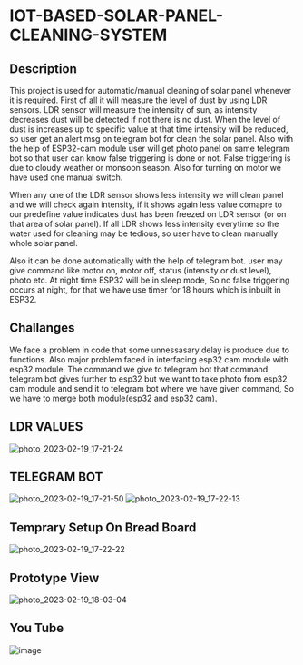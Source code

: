 # IOT-BASED-SOLAR-PANEL-CLEANING-SYSTEM

## Description
  This project is used for automatic/manual cleaning of solar panel whenever it is required. First of all it will measure the level of dust by using LDR sensors. LDR sensor will measure the intensity of sun, as intensity decreases dust will be detected if not there is no dust. When the level of dust is increases up to specific value at that time intensity will be reduced, so user get an alert msg on telegram bot for clean the solar panel. Also with the help of ESP32-cam module user will get photo panel on same telegram bot so that user can know false triggering is done or not. False triggering is due to cloudy weather or monsoon season. Also for turning on motor we have used one manual switch. 

  When any one of the LDR sensor shows less intensity we will clean panel and we will check again intensity, if it shows again less value comapre to our predefine value indicates dust has been freezed on LDR sensor (or on that area of solar panel). If all LDR shows less intensity everytime so the water used for cleaning may be tedious, so user have to clean manually whole solar panel.
  
  Also it can be done automatically with the help of telegram bot. user may give command like motor on, motor off, status (intensity or dust level), photo etc. At night time ESP32 will be in sleep mode, So no false triggering occurs at night, for that we have use timer for 18 hours which is inbuilt in ESP32.

## Challanges
We face a problem in code that some unnessasary delay is produce due to functions. Also major problem faced in interfacing esp32 cam module with esp32 module. The command we give to telegram bot that command telegram bot gives further to esp32 but we want to take photo from esp32 cam module and send it to telegram bot where we have given command, So we have to merge both module(esp32 and esp32 cam).

## LDR VALUES

![photo_2023-02-19_17-21-24](https://user-images.githubusercontent.com/124424323/219948760-fcdbcc3f-a10b-4946-b051-f4c090cd6b64.jpg)

## TELEGRAM BOT

![photo_2023-02-19_17-21-50](https://user-images.githubusercontent.com/124424323/219948796-d4e78e13-d648-49cc-b952-a721a7abd394.jpg)
![photo_2023-02-19_17-22-13](https://user-images.githubusercontent.com/124424323/219951736-8d4647aa-7569-4423-bbf6-25e05becc555.jpg)

## Temprary Setup On Bread Board

![photo_2023-02-19_17-22-22](https://user-images.githubusercontent.com/124424323/219951856-28cee4c7-67b6-467e-a419-c3e396ecb5ea.jpg)

## Prototype View

![photo_2023-02-19_18-03-04](https://user-images.githubusercontent.com/124424323/219951887-4cd73bf2-01ea-45ee-b0b6-9295ea7c7f22.jpg)


## You Tube
<a> ![image](https://user-images.githubusercontent.com/124424323/219952196-ed269469-806a-4bb2-aa74-b1438d9adeff.png)
</a>
